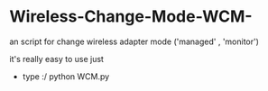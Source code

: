 # Wireless-Change-Mode-WCM-
an script for change wireless adapter mode ('managed' , 'monitor')

it's really easy to use just 
- type :/ python WCM.py
